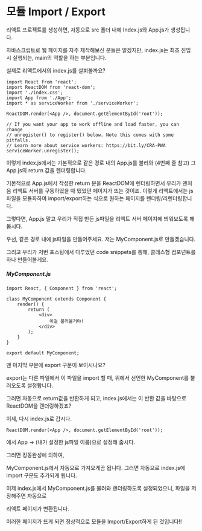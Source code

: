# 모듈 Import / Export

리액트 프로젝트를 생성하면, 자동으로 src 폴더 내에 Index.js와 App.js가 생성됩니다.

자바스크립트로 웹 페이지를 자주 제작해보신 분들은 알겠지만, index.js는 최초 진입 시 실행되는, main의 역할을 하는 부분입니다.

실제로 리액트에서의 index.js를 살펴볼까요?

```
import React from 'react';
import ReactDOM from 'react-dom';
import './index.css';
import App from './App';
import * as serviceWorker from './serviceWorker';

ReactDOM.render(<App />, document.getElementById('root'));

// If you want your app to work offline and load faster, you can change
// unregister() to register() below. Note this comes with some pitfalls.
// Learn more about service workers: https://bit.ly/CRA-PWA
serviceWorker.unregister();
```

이렇게 index.js에서는 기본적으로 같은 경로 내의 App.js를 불러와 (4번째 줄 참고) 그 App.js의 return 값을 렌더링합니다.

기본적으로 App.js에서 작성한 return 문을 ReactDOM에 렌더링하면서 우리가 맨처음 리액트 서버를 구동하였을 때 떴었던 페이지가 뜨는 것이죠. 이렇게 리액트에서는 js파일을 모듈화하여 import/export하는 식으로 원하는 페이지를 렌더링/리렌더링합니다.

그렇다면, App.js 말고 우리가 직접 만든 js파일을 리액트 서버 페이지에 띄워보도록 해봅시다.

우선, 같은 경로 내에 js파일을 만들어주세요. 저는 MyComponent.js로 만들겠습니다.

그리고 우리가 저번 포스팅에서 다루었던 code snippets를 통해, 클래스형 컴포넌트를 하나 만들어볼게요.

##### MyComponent.js

```
import React, { Component } from 'react';

class MyComponent extends Component {
    render() {
        return (
            <div>
                이걸 불러올거야!
            </div>
        );
    }
}

export default MyComponent;
```

맨 마지막 부분에 export 구문이 보이시나요?

export는 다른 파일에서 이 파일을 import 할 때, 위에서 선언한 MyComponent를 불러오도록 설정합니다.

그러면 자동으로 return값을 반환하게 되고, index.js에서는 이 반환 값을 바탕으로 ReactDOM을 렌더링하겠죠?

이제, 다시 index.js로 갑시다.

`ReactDOM.render(<App />, document.getElementById('root'));`

에서 App -> (내가 설정한 js파일 이름)으로 설정해 줍시다.

그러면 킹동완성에 의하여,

MyComponent.js에서 자동으로 가져오게끔 됩니다. 그러면 자동으로 index.js에 import 구문도 추가되게 됩니다.

이제 index.js에서 MyComponent.js를 불러와 렌더링하도록 설정되었으니, 파일을 저장해주면 자동으로

리액트 페이지가 변환됩니다.

이러한 페이지가 뜨게 되면 정상적으로 모듈을 Import/Export하게 된 것입니다!!